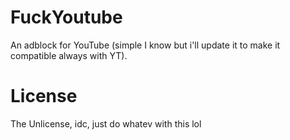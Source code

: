 # FuckYoutube

An adblock for YouTube (simple I know but i'll update it to make it compatible always with YT).

# License

The Unlicense, idc, just do whatev with this lol